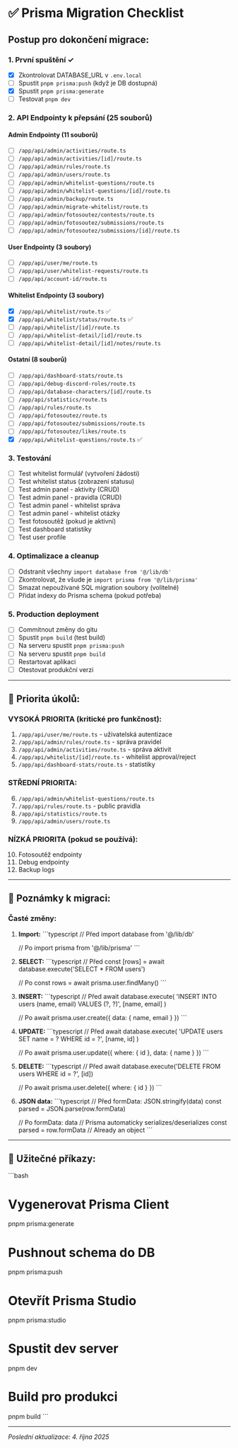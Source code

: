 # ✅ Prisma Migration Checklist

## Postup pro dokončení migrace:

### 1. První spuštění ✓
- [x] Zkontrolovat DATABASE_URL v `.env.local`
- [ ] Spustit `pnpm prisma:push` (když je DB dostupná)
- [x] Spustit `pnpm prisma:generate`
- [ ] Testovat `pnpm dev`

### 2. API Endpointy k přepsání (25 souborů)

#### Admin Endpointy (11 souborů)
- [ ] `/app/api/admin/activities/route.ts`
- [ ] `/app/api/admin/activities/[id]/route.ts`
- [ ] `/app/api/admin/rules/route.ts`
- [ ] `/app/api/admin/users/route.ts`
- [ ] `/app/api/admin/whitelist-questions/route.ts`
- [ ] `/app/api/admin/whitelist-questions/[id]/route.ts`
- [ ] `/app/api/admin/backup/route.ts`
- [ ] `/app/api/admin/migrate-whitelist/route.ts`
- [ ] `/app/api/admin/fotosoutez/contests/route.ts`
- [ ] `/app/api/admin/fotosoutez/submissions/route.ts`
- [ ] `/app/api/admin/fotosoutez/submissions/[id]/route.ts`

#### User Endpointy (3 soubory)
- [ ] `/app/api/user/me/route.ts`
- [ ] `/app/api/user/whitelist-requests/route.ts`
- [ ] `/app/api/account-id/route.ts`

#### Whitelist Endpointy (3 soubory)
- [x] `/app/api/whitelist/route.ts` ✅
- [x] `/app/api/whitelist/status/route.ts` ✅
- [ ] `/app/api/whitelist/[id]/route.ts`
- [ ] `/app/api/whitelist-detail/[id]/route.ts`
- [ ] `/app/api/whitelist-detail/[id]/notes/route.ts`

#### Ostatní (8 souborů)
- [ ] `/app/api/dashboard-stats/route.ts`
- [ ] `/app/api/debug-discord-roles/route.ts`
- [ ] `/app/api/database-characters/[id]/route.ts`
- [ ] `/app/api/statistics/route.ts`
- [ ] `/app/api/rules/route.ts`
- [ ] `/app/api/fotosoutez/route.ts`
- [ ] `/app/api/fotosoutez/submissions/route.ts`
- [ ] `/app/api/fotosoutez/likes/route.ts`
- [x] `/app/api/whitelist-questions/route.ts` ✅

### 3. Testování
- [ ] Test whitelist formulář (vytvoření žádosti)
- [ ] Test whitelist status (zobrazení statusu)
- [ ] Test admin panel - aktivity (CRUD)
- [ ] Test admin panel - pravidla (CRUD)
- [ ] Test admin panel - whitelist správa
- [ ] Test admin panel - whitelist otázky
- [ ] Test fotosoutěž (pokud je aktivní)
- [ ] Test dashboard statistiky
- [ ] Test user profile

### 4. Optimalizace a cleanup
- [ ] Odstranit všechny `import database from '@/lib/db'`
- [ ] Zkontrolovat, že všude je `import prisma from '@/lib/prisma'`
- [ ] Smazat nepoužívané SQL migration soubory (volitelné)
- [ ] Přidat indexy do Prisma schema (pokud potřeba)

### 5. Production deployment
- [ ] Commitnout změny do gitu
- [ ] Spustit `pnpm build` (test build)
- [ ] Na serveru spustit `pnpm prisma:push`
- [ ] Na serveru spustit `pnpm build`
- [ ] Restartovat aplikaci
- [ ] Otestovat produkční verzi

---

## 🎯 Priorita úkolů:

### VYSOKÁ PRIORITA (kritické pro funkčnost):
1. `/app/api/user/me/route.ts` - uživatelská autentizace
2. `/app/api/admin/rules/route.ts` - správa pravidel
3. `/app/api/admin/activities/route.ts` - správa aktivit
4. `/app/api/whitelist/[id]/route.ts` - whitelist approval/reject
5. `/app/api/dashboard-stats/route.ts` - statistiky

### STŘEDNÍ PRIORITA:
6. `/app/api/admin/whitelist-questions/route.ts`
7. `/app/api/rules/route.ts` - public pravidla
8. `/app/api/statistics/route.ts`
9. `/app/api/admin/users/route.ts`

### NÍZKÁ PRIORITA (pokud se používá):
10. Fotosoutěž endpointy
11. Debug endpointy
12. Backup logs

---

## 📝 Poznámky k migraci:

### Časté změny:

1. **Import:**
   \`\`\`typescript
   // Před
   import database from '@/lib/db'
   
   // Po
   import prisma from '@/lib/prisma'
   \`\`\`

2. **SELECT:**
   \`\`\`typescript
   // Před
   const [rows] = await database.execute('SELECT * FROM users')
   
   // Po
   const rows = await prisma.user.findMany()
   \`\`\`

3. **INSERT:**
   \`\`\`typescript
   // Před
   await database.execute(
       'INSERT INTO users (name, email) VALUES (?, ?)',
       [name, email]
   )
   
   // Po
   await prisma.user.create({
       data: { name, email }
   })
   \`\`\`

4. **UPDATE:**
   \`\`\`typescript
   // Před
   await database.execute(
       'UPDATE users SET name = ? WHERE id = ?',
       [name, id]
   )
   
   // Po
   await prisma.user.update({
       where: { id },
       data: { name }
   })
   \`\`\`

5. **DELETE:**
   \`\`\`typescript
   // Před
   await database.execute('DELETE FROM users WHERE id = ?', [id])
   
   // Po
   await prisma.user.delete({
       where: { id }
   })
   \`\`\`

6. **JSON data:**
   \`\`\`typescript
   // Před
   formData: JSON.stringify(data)
   const parsed = JSON.parse(row.formData)
   
   // Po
   formData: data  // Prisma automaticky serializes/deserializes
   const parsed = row.formData  // Already an object
   \`\`\`

---

## 🚀 Užitečné příkazy:

\`\`\`bash
# Vygenerovat Prisma Client
pnpm prisma:generate

# Pushnout schema do DB
pnpm prisma:push

# Otevřít Prisma Studio
pnpm prisma:studio

# Spustit dev server
pnpm dev

# Build pro produkci
pnpm build
\`\`\`

---

*Poslední aktualizace: 4. října 2025*
